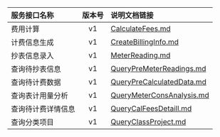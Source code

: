   
| 服务接口名称 | 版本号 | 说明文档链接 |  
| :----------------- | :-----: | :---------------- |  
| 费用计算 | v1 | [CalculateFees.md](https://github.com/Zhang-Monica/gitMd/blob/master/EpeisSupp/SupComFeesServer/CalculateFees.md) |  
| 计费信息生成 | v1 | [CreateBillingInfo.md](https://github.com/Zhang-Monica/gitMd/blob/master/EpeisSupp/SupComFeesServer/CreateBillingInfo.md) |  
| 抄表信息录入 | v1 | [MeterReading.md](https://github.com/Zhang-Monica/gitMd/blob/master/EpeisSupp/SupComFeesServer/MeterReading.md) |  
| 查询待抄表信息 | v1 | [QueryPreMeterReadings.md](https://github.com/Zhang-Monica/gitMd/blob/master/EpeisSupp/SupComFeesServer/QueryPreMeterReadings.md) |  
| 查询待计费数据 | v1 | [QueryPreCalculatedData.md](https://github.com/Zhang-Monica/gitMd/blob/master/EpeisSupp/SupComFeesServer/QueryPreCalculatedData.md) |  
| 查询表计用量分析 | v1 | [QueryMeterConsAnalysis.md](https://github.com/Zhang-Monica/gitMd/blob/master/EpeisSupp/SupComFeesServer/QueryMeterConsAnalysis.md) |  
| 查询待计费详情信息 | v1 | [QueryCalFeesDetaill.md](https://github.com/Zhang-Monica/gitMd/blob/master/EpeisSupp/SupComFeesServer/QueryCalFeesDetaill.md) |  
| 查询分类项目 | v1 | [QueryClassProject.md](https://github.com/Zhang-Monica/gitMd/blob/master/EpeisSupp/SupComFeesServer/QueryClassProject.md) |  
  
